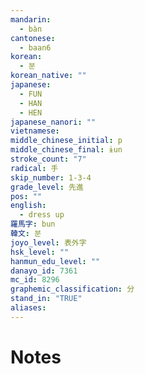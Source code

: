 ```yaml
---
mandarin:
  - bàn
cantonese:
  - baan6
korean:
  - 분
korean_native: ""
japanese:
  - FUN
  - HAN
  - HEN
japanese_nanori: ""
vietnamese:
middle_chinese_initial: p
middle_chinese_final: ɨun
stroke_count: "7"
radical: 手
skip_number: 1-3-4
grade_level: 先進
pos: ""
english:
  - dress up
羅馬字: bun
韓文: 분
joyo_level: 表外字
hsk_level: ""
hanmun_edu_level: ""
danayo_id: 7361
mc_id: 8296
graphemic_classification: 分
stand_in: "TRUE"
aliases:
---
```


# Notes
